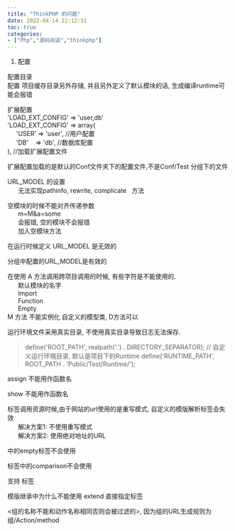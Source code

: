 ```yaml
---
title: "ThinkPHP 的问题"
date: 2022-04-14 22:12:51
toc: true
categories:
- ["Php","源码阅读","thinkphp"]
---
```


1. 配置

配置目录<br />配置 项目缓存目录另外存储, 并且另外定义了默认模块的话, 生成编译runtime可能会报错

扩展配置<br />'LOAD_EXT_CONFIG' => 'user,db'<br />'LOAD_EXT_CONFIG' => array(<br />     'USER' => 'user', //用户配置 <br />     'DB'    => 'db', //数据库配置 <br />), //加载扩展配置文件

扩展配置加载的是默认的Conf文件夹下的配置文件,不是Conf/Test 分组下的文件

URL_MODEL 的设置<br />      无法实现pathinfo, rewrite, complicate   方法 

空模块的时候不能对齐传递参数<br />      m=M&a=some <br />      会报错, 空的模块不会报错 <br />      加入空模块方法 

在运行时候定义 URL_MODEL 是无效的

分组中配置的URL_MODEL是有效的

在使用 A 方法调用跨项目调用的时候, 有些字符是不能使用的.<br />      默认模块的名字 <br />      Import <br />      Function <br />      Empty <br />M 方法 不能实例化 自定义的模型类, D方法可以

运行环境文件采用真实目录, 不使用真实目录导致日志无法保存.
> define('ROOT_PATH', realpath('.') . DIRECTORY_SEPARATOR);
> // 自定义运行环境目录, 默认是项目下的Runtime
> define('RUNTIME_PATH', ROOT_PATH . 'Public/Test/Runtime/');


assign 不能用作函数名

show 不能用作函数名

<load /> 标签调用资源时候,由于网站的url使用的是重写模式, 自定义的模版解析标签会失效<br />      解决方案1: 不使用重写模式 <br />      解决方案2: 使用绝对地址的URL 

<volist> 中的empty标签不会使用

<for> 标签中的comparison不会使用

<between> 支持 <else/>标签

<extend> 模版继承中为什么不能使用 extend 直接指定标签

<组的名称不能和动作名称相同否则会被过滤的>, 因为组的URL生成规则为 组/Action/method


















>

